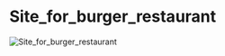 # Site_for_burger_restaurant

<img src="../demonstration\Site_for_burger_restaurant.png" title="Site_for_burger_restaurant"/>
